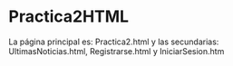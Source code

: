 # Practica2HTML
La página principal es: Practica2.html y las secundarias: UltimasNoticias.html, Registrarse.html y IniciarSesion.htm

